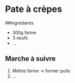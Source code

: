# Pate à crèpes

##Ingrédients

+ 300g farine
+ 3 oeufs
+ ...

## Marche à suivre

1. Mettre farine -> former puits
2. ...
